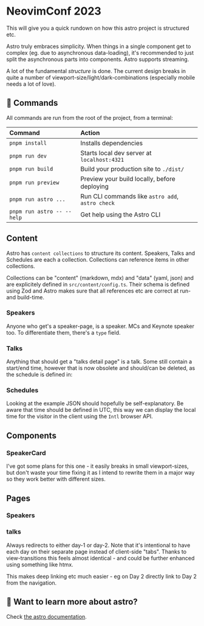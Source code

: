 # NeovimConf 2023

This will give you a quick rundown on how this astro project is structured etc.

Astro truly embraces simplicity. When things in a single component get to
complex (eg. due to asynchronous data-loading), it's recommended to just split
the asynchronous parts into components. Astro supports streaming.

A lot of the fundamental *structure* is done. The current design breaks in quite
a number of viewport-size/light/dark-combinations (especially mobile needs a lot
of love).

## 🧞 Commands

All commands are run from the root of the project, from a terminal:

| Command                   | Action                                           |
| :------------------------ | :----------------------------------------------- |
| `pnpm install`             | Installs dependencies                            |
| `pnpm run dev`             | Starts local dev server at `localhost:4321`      |
| `pnpm run build`           | Build your production site to `./dist/`          |
| `pnpm run preview`         | Preview your build locally, before deploying     |
| `pnpm run astro ...`       | Run CLI commands like `astro add`, `astro check` |
| `pnpm run astro -- --help` | Get help using the Astro CLI                     |


## Content

Astro has `content collections` to structure its content. Speakers, Talks and
Schedules are each a collection. Collections can reference items in other
collections. 

Collections can be "content" (markdown, mdx) and "data" (yaml, json) and are
explicitely defined in `src/content/config.ts`. Their schema is defined using
Zod and Astro makes sure that all references etc are correct at run- and
build-time.


### Speakers

Anyone who get's a speaker-page, is a speaker. MCs and Keynote speaker too. To
differentiate them, there's a `type` field.

### Talks

Anything that should get a "talks detail page" is a talk. Some still contain
a start/end time, however that is now obsolete and should/can be deleted, as the
schedule is defined in:

### Schedules

Looking at the example JSON should hopefully be self-explanatory. Be aware that
time should be defined in UTC, this way we can display the local time for the
visitor in the client using the `Intl` browser API.

## Components

### SpeakerCard

I've got some plans for this one - it easily breaks in small viewport-sizes, but
don't waste your time fixing it as I intend to rewrite them in a major way so
they work better with different sizes.

## Pages

### Speakers

### talks

Always redirects to either day-1 or day-2. Note that it's intentional to have
each day on their separate page instead of client-side "tabs". Thanks to
view-transitions this feels almost identical - and could be further enhanced
using something like htmx.

This makes deep linking etc much easier - eg on Day 2 directly link to Day
2 from the navigation.


## 👀 Want to learn more about astro?

Check [the astro documentation](https://docs.astro.build).
